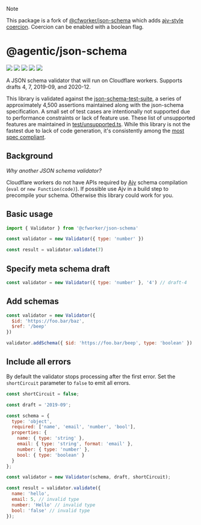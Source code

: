 > [!NOTE]
> This package is a fork of [@cfworker/json-schema](https://github.com/cfworker/cfworker) which adds [ajv-style coercion](https://ajv.js.org/coercion.html). Coercion can be enabled with a boolean flag.

# @agentic/json-schema

![](https://badgen.net/bundlephobia/minzip/@cfworker/json-schema)
![](https://badgen.net/bundlephobia/min/@cfworker/json-schema)
![](https://badgen.net/bundlephobia/dependency-count/@cfworker/json-schema)
![](https://badgen.net/bundlephobia/tree-shaking/@cfworker/json-schema)
![](https://badgen.net/npm/types/@cfworker/json-schema?icon=typescript)

A JSON schema validator that will run on Cloudflare workers. Supports drafts 4, 7, 2019-09, and 2020-12.

This library is validated against the [json-schema-test-suite](https://github.com/json-schema-org/JSON-Schema-Test-Suite), a series of approximately 4,500 assertions maintained along with the json-schema specification. A small set of test cases are intentionally not supported due to performance constraints or lack of feature use. These list of unsupported features are maintained in [test/unsupported.ts](./test/unsupported.ts). While this library is not the fastest due to lack of code generation, it's consistently among the [most spec compliant](https://json-schema.org/implementations.html#benchmarks).

## Background

_Why another JSON schema validator?_

Cloudflare workers do not have APIs required by [Ajv](https://ajv.js.org/) schema compilation (`eval` or `new Function(code)`).
If possible use Ajv in a build step to precompile your schema. Otherwise this library could work for you.

## Basic usage

```js
import { Validator } from '@cfworker/json-schema'

const validator = new Validator({ type: 'number' })

const result = validator.validate(7)
```

## Specify meta schema draft

```js
const validator = new Validator({ type: 'number' }, '4') // draft-4
```

## Add schemas

```js
const validator = new Validator({
  $id: 'https://foo.bar/baz',
  $ref: '/beep'
})

validator.addSchema({ $id: 'https://foo.bar/beep', type: 'boolean' })
```

## Include all errors

By default the validator stops processing after the first error. Set the `shortCircuit` parameter to `false` to emit all errors.

```js
const shortCircuit = false;

const draft = '2019-09';

const schema = {
  type: 'object',
  required: ['name', 'email', 'number', 'bool'],
  properties: {
    name: { type: 'string' },
    email: { type: 'string', format: 'email' },
    number: { type: 'number' },
    bool: { type: 'boolean' }
  }
};

const validator = new Validator(schema, draft, shortCircuit);

const result = validator.validate({
  name: 'hello',
  email: 5, // invalid type
  number: 'Hello' // invalid type
  bool: 'false' // invalid type
});
```
